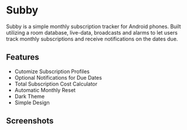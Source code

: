 # Subby

Subby is a simple monthly subscription tracker for Android phones. Built utilizing a room database, live-data, broadcasts and alarms to let users track monthly subscriptions and receive notifications on the dates due. 


## Features
* Cutomize Subscription Profiles
* Optional Notifications for Due Dates
* Total Subscription Cost Calculator
* Automatic Monthly Reset
* Dark Theme
* Simple Design


## Screenshots
